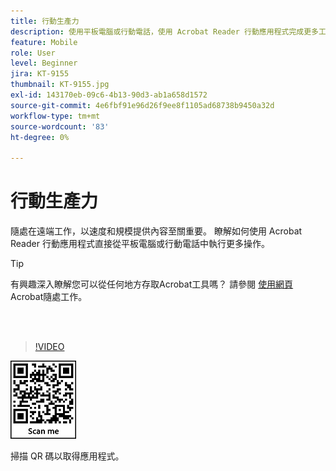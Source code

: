 ```yaml
---
title: 行動生產力
description: 使用平板電腦或行動電話，使用 Acrobat Reader 行動應用程式完成更多工作
feature: Mobile
role: User
level: Beginner
jira: KT-9155
thumbnail: KT-9155.jpg
exl-id: 143170eb-09c6-4b13-90d3-ab1a658d1572
source-git-commit: 4e6fbf91e96d26f9ee8f1105ad68738b9450a32d
workflow-type: tm+mt
source-wordcount: '83'
ht-degree: 0%

---
```


# 行動生產力

隨處在遠端工作，以速度和規模提供內容至關重要。 瞭解如何使用 Acrobat Reader 行動應用程式直接從平板電腦或行動電話中執行更多操作。

>[!TIP]
>
>有興趣深入瞭解您可以從任何地方存取Acrobat工具嗎？ 請參閱 [ 使用網頁 ](acrobatweb.md) Acrobat隨處工作。

<br> 

>[!VIDEO](https://video.tv.adobe.com/v/337972?quality=12&learn=on&hidetitle=true)

![QR 碼](../assets/Acrobatqrcode.jpg)

掃描 QR 碼以取得應用程式。
